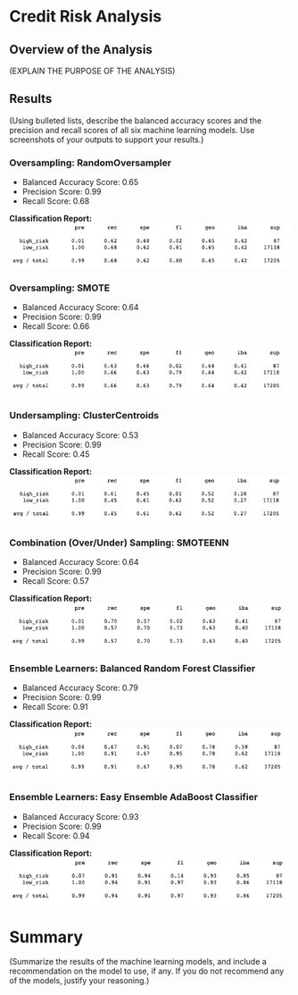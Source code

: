 # Credit Risk Analysis

## Overview of the Analysis

(EXPLAIN THE PURPOSE OF THE ANALYSIS)

## Results

(Using bulleted lists, describe the balanced accuracy scores and the precision and recall scores of all six machine learning models. Use screenshots of your outputs to support your results.)

### Oversampling: RandomOversampler
- Balanced Accuracy Score: 0.65
- Precision Score: 0.99
- Recall Score: 0.68

**Classification Report:**
![ROS CR](/Images/1_ROS.png)


### Oversampling: SMOTE
- Balanced Accuracy Score: 0.64
- Precision Score: 0.99
- Recall Score: 0.66

**Classification Report:**
![SMOTE CR](/Images/2_SMOTE.png)


### Undersampling: ClusterCentroids
- Balanced Accuracy Score: 0.53
- Precision Score: 0.99
- Recall Score: 0.45

**Classification Report:**
![Undersample CR](/Images/3_Undersampling.png)


### Combination (Over/Under) Sampling: SMOTEENN
- Balanced Accuracy Score: 0.64
- Precision Score: 0.99
- Recall Score: 0.57

**Classification Report:**
![SMOTEENN CR](/Images/4_SMOTEENN.png)


### Ensemble Learners: Balanced Random Forest Classifier
- Balanced Accuracy Score: 0.79
- Precision Score: 0.99
- Recall Score: 0.91

**Classification Report:**
![BRFC CR](/Images/5_BRFC.png)


### Ensemble Learners: Easy Ensemble AdaBoost Classifier
- Balanced Accuracy Score: 0.93
- Precision Score: 0.99
- Recall Score: 0.94

**Classification Report:**
![EE CR](/Images/6_EasyEnsemble.png)


# Summary

(Summarize the results of the machine learning models, and include a recommendation on the model to use, if any. If you do not recommend any of the models, justify your reasoning.)